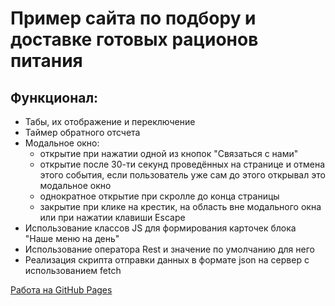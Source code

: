 # Пример сайта по подбору и доставке готовых рационов питания

## Функционал:

* Табы, их отображение и переключение
* Таймер обратного отсчета
* Модальное окно:
  - открытие при нажатии одной из кнопок "Связаться с нами"
  - открытие после 30-ти секунд проведённых на странице и отмена этого события, если пользователь уже сам до этого открывал это модальное окно
  - однократное открытие при скролле до конца страницы
  - закрытие при клике на крестик, на область вне модального окна или при нажатии клавиши Escape
* Использование классов JS для формирования карточек блока "Наше меню на день"
* Использование оператора Rest и значение по умолчанию для него
* Реализация скрипта отправки данных в формате json на сервер с использованием fetch

[Работа на GitHub Pages](https://crow416.github.io/udemy-project-3/)
